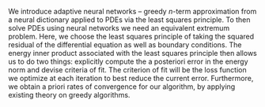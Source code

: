 
We introduce adaptive neural networks – greedy $n$-term approximation from a neural dictionary applied to PDEs via the least squares principle. To then solve PDEs using neural networks we need an equivalent extremum problem. Here, we choose the least squares principle of taking the squared residual of the differential equation as well as boundary conditions. The energy inner product associated with the least squares principle then allows us to do two things: explicitly compute the a posteriori error in the energy norm and devise criteria of fit. The criterion of fit will be the loss function we optimize at each iteration to best reduce the current error. Furthermore, we obtain a priori rates of convergence for our algorithm, by applying existing theory on greedy algorithms.